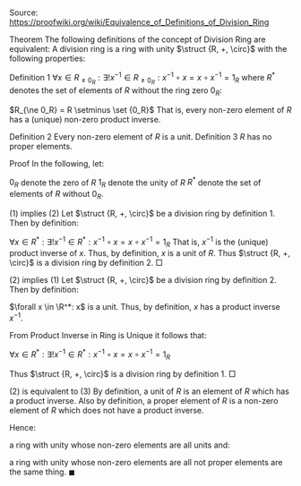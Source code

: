 # 

Source: https://proofwiki.org/wiki/Equivalence_of_Definitions_of_Division_Ring



Theorem
The following definitions of the concept of Division Ring are equivalent:
A division ring is a ring with unity $\struct {R, +, \circ}$ with the following properties:

Definition 1
$\forall x \in R_{\ne 0_R}: \exists! x^{-1} \in R_{\ne 0_R}: x^{-1} \circ x = x \circ x^{-1} = 1_R$
where $R^*$ denotes the set of elements of $R$ without the ring zero $0_R$:

$R_{\ne 0_R} = R \setminus \set {0_R}$
That is, every non-zero element of $R$ has a (unique) non-zero product inverse.

Definition 2
Every non-zero element of $R$ is a unit.
Definition 3
$R$ has no proper elements.


Proof
In the following, let:

$0_R$ denote the zero of $R$
$1_R$ denote the unity of $R$
$R^*$ denote the set of elements of $R$ without $0_R$.


$(1)$ implies $(2)$
Let $\struct {R, +, \circ}$ be a division ring by definition 1.
Then by definition:

$\forall x \in R^*: \exists! x^{-1} \in R^*: x^{-1} \circ x = x \circ x^{-1} = 1_R$
That is, $x^{-1}$ is the (unique) product inverse of $x$.
Thus, by definition, $x$ is a unit of $R$.
Thus $\struct {R, +, \circ}$ is a division ring by definition 2.
$\Box$


$(2)$ implies $(1)$
Let $\struct {R, +, \circ}$ be a division ring by definition 2.
Then by definition:

$\forall x \in \R^*: x$ is a unit.
Thus, by definition, $x$ has a product inverse $x^{-1}$.

From Product Inverse in Ring is Unique it follows that:

$\forall x \in R^*: \exists! x^{-1} \in R^*: x^{-1} \circ x = x \circ x^{-1} = 1_R$

Thus $\struct {R, +, \circ}$ is a division ring by definition 1.
$\Box$


$(2)$ is equivalent to $(3)$
By definition, a unit of $R$ is an element of $R$ which has a product inverse.
Also by definition, a proper element of $R$ is a non-zero element of $R$ which does not have a product inverse.

Hence:

a ring with unity whose non-zero elements are all units
and:

a ring with unity whose non-zero elements are all not proper elements
are the same thing.
$\blacksquare$





